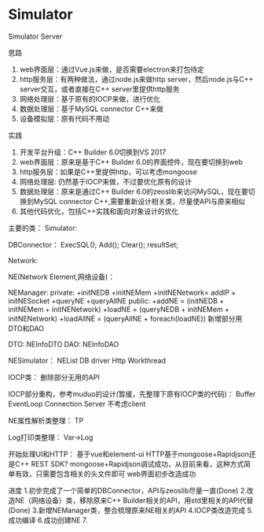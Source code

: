 # Simulator
Simulator Server

思路
1. web界面层：通过Vue.js来做，是否需要electron来打包待定
2. http服务层：有两种做法，通过node.js来做http server，然后node.js与C++ server交互，或者直接在C++ server里提供http服务
3. 网络处理层：基于原有的IOCP来做，进行优化
4. 数据处理层：基于MySQL connector C++来做
5. 设备模拟层：原有代码不用动

实践
1. 开发平台升级：C++ Builder 6.0切换到VS 2017
2. web界面层：原来是基于C++ Builder 6.0的界面控件，现在要切换到web
3. http服务层：如果是C++里提供http，可以考虑mongoose
4. 网络处理层: 仍然基于IOCP来做，不过要优化原有的设计
5. 数据处理层：原来是通过C++ Builder 6.0的zeoslib来访问MySQL，现在要切换到MySQL connector C++,需要重新设计相关类，尽量使API与原来相似
6. 其他代码优化，包括C++实践和面向对象设计的优化

主要的类：
Simulator:

DBConnector：
ExecSQL();
Add();
Clear();
resultSet;

Network:

NE(Network Element,网络设备)：

NEManager:
private:
+initNEDB
+initNEMem
+initNENetwork= addIP + initNESocket
+queryNE
+queryAllNE
public:
+addNE = (initNEDB + initNEMem + initNENetwork)
+loadNE = (queryNEDB + initNEMem + initNENetwork)
+loadAllNE = (queryAllNE + foreach(loadNE))
新增部分用DTO和DAO

DTO:
NEInfoDTO
DAO:
NEInfoDAO

NESimulator：
NEList
DB driver
Http
Workthread

IOCP类：
删除部分无用的API

IOCP部分重构，参考muduo的设计(暂缓，先整理下原有IOCP类的代码)：
Buffer
EventLoop
Connection
Server
不考虑client

NE属性解析类整理：
TP

Log打印类整理：
Var->Log

开始处理UI和HTTP：
基于vue和element-ui
HTTP基于mongoose+Rapidjson还是C++ REST SDK?
mongoose+Rapidjson调试成功，从目前来看，这种方式简单有效，只需要包含相关的头文件即可
web界面初步改造成功

进度
1.初步完成了一个简单的DBConnector，API与zeoslib尽量一直(Done)
2.改造NE（网络设备）类，移除原来C++ Builder相关的API，用std里相关的API代替(Done)
3.新增NEManager类，整合梳理原来NE相关的API
4.IOCP类改造完成
5.成功编译
6.成功创建NE
7.
